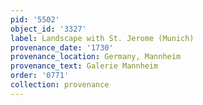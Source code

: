 ```yaml
---
pid: '5502'
object_id: '3327'
label: Landscape with St. Jerome (Munich)
provenance_date: '1730'
provenance_location: Germany, Mannheim
provenance_text: Galerie Mannheim
order: '0771'
collection: provenance
---
```

